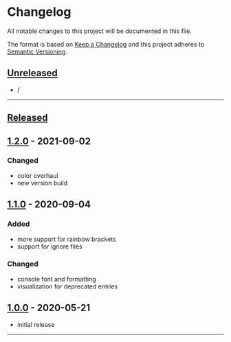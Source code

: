 # Changelog
All notable changes to this project will be documented in this file.

The format is based on [Keep a Changelog][Keep a Changelog] and this project adheres to [Semantic Versioning][Semantic Versioning].

## [Unreleased]

- /

---

## [Released]


## [1.2.0] - 2021-09-02

### Changed
- color overhaul
- new version build


## [1.1.0] - 2020-09-04

### Added
- more support for rainbow brackets
- support for ignore files

### Changed
- console font and formatting
- visualization for deprecated entries


## [1.0.0] - 2020-05-21

- initial release

---

<!-- Links -->
[Keep a Changelog]: https://keepachangelog.com/
[Semantic Versioning]: https://semver.org/

<!-- Versions -->
[Unreleased]: https://github.com/DAmNRelentless/idea-relentless-colors/releases
[Released]: https://github.com/DAmNRelentless/idea-relentless-colors/releases
[1.2.0]: https://github.com/DAmNRelentless/idea-relentless-colors/compare/v1.1.0..v1.2.0
[1.1.0]: https://github.com/DAmNRelentless/idea-relentless-colors/compare/v1.0.0..v1.1.0
[1.0.0]: https://github.com/DAmNRelentless/idea-relentless-colors/releases/v1.0.0
